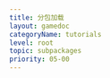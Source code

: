 ```yaml
---
title: 分包加载
layout: gamedoc
categoryName: tutorials
level: root
topic: subpackages
priority: 05-00
---
```

